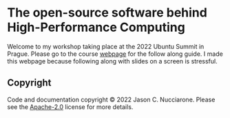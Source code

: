 # The open-source software behind High-Performance Computing

Welcome to my workshop taking place at the 2022 Ubuntu Summit in Prague. Please go to the course 
[webpage](https://nuccitheboss.github.io/hpc-workshop/) for the follow along guide. I made this webpage because
following along with slides on a screen is stressful.

## Copyright

Code and documentation copyright &copy; 2022 Jason C. Nucciarone.
Please see the [Apache-2.0](https://www.apache.org/licenses/LICENSE-2.0.html) license for more details.
